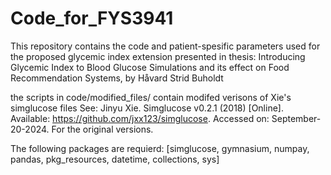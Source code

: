 # Code_for_FYS3941
This repository contains the code and patient-spesific parameters used for the proposed glycemic index extension presented in thesis: Introducing Glycemic Index to Blood Glucose Simulations and its effect
on Food Recommendation Systems, by Håvard Strid Buholdt


the scripts in code/modified_files/ contain modifed verisons of Xie's simglucose files 
See:
  Jinyu Xie. Simglucose v0.2.1 (2018) [Online]. Available: https://github.com/jxx123/simglucose. Accessed on: September-20-2024.
For the original versions.


The following packages are requierd:
[simglucose, gymnasium, numpay, pandas, pkg_resources, datetime, collections, sys]
